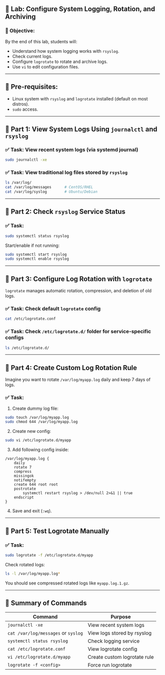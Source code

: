 ## 🧪 Lab: Configure System Logging, Rotation, and Archiving

### 🎯 Objective:

By the end of this lab, students will:

* Understand how system logging works with `rsyslog`.
* Check current logs.
* Configure `logrotate` to rotate and archive logs.
* Use `vi` to edit configuration files.

---

## 🧰 Pre-requisites:

* Linux system with `rsyslog` and `logrotate` installed (default on most distros).
* `sudo` access.

---

## 📂 Part 1: View System Logs Using `journalctl` and `rsyslog`

### ✅ Task: View recent system logs (via systemd journal)

```bash
sudo journalctl -xe
```

### ✅ Task: View traditional log files stored by `rsyslog`

```bash
ls /var/log/
cat /var/log/messages      # CentOS/RHEL
cat /var/log/syslog        # Ubuntu/Debian
```

---

## 📝 Part 2: Check `rsyslog` Service Status

### ✅ Task:

```bash
sudo systemctl status rsyslog
```

Start/enable if not running:

```bash
sudo systemctl start rsyslog
sudo systemctl enable rsyslog
```

---

## 🧹 Part 3: Configure Log Rotation with `logrotate`

`logrotate` manages automatic rotation, compression, and deletion of old logs.

### ✅ Task: Check default `logrotate` config

```bash
cat /etc/logrotate.conf
```

### ✅ Task: Check `/etc/logrotate.d/` folder for service-specific configs

```bash
ls /etc/logrotate.d/
```

---

## 🔧 Part 4: Create Custom Log Rotation Rule

Imagine you want to rotate `/var/log/myapp.log` daily and keep 7 days of logs.

### ✅ Task:

1. Create dummy log file:

```bash
sudo touch /var/log/myapp.log
sudo chmod 644 /var/log/myapp.log
```

2. Create new config:

```bash
sudo vi /etc/logrotate.d/myapp
```

3. Add following config inside:

```
/var/log/myapp.log {
    daily
    rotate 7
    compress
    missingok
    notifempty
    create 644 root root
    postrotate
        systemctl restart rsyslog > /dev/null 2>&1 || true
    endscript
}
```

4. Save and exit (`:wq`).

---

## 🔄 Part 5: Test Logrotate Manually

### ✅ Task:

```bash
sudo logrotate -f /etc/logrotate.d/myapp
```

Check rotated logs:

```bash
ls -l /var/log/myapp.log*
```

You should see compressed rotated logs like `myapp.log.1.gz`.

---

## 📝 Summary of Commands

| Command                             | Purpose                      |
| ----------------------------------- | ---------------------------- |
| `journalctl -xe`                    | View recent system logs      |
| `cat /var/log/messages` or `syslog` | View logs stored by rsyslog  |
| `systemctl status rsyslog`          | Check logging service        |
| `cat /etc/logrotate.conf`           | View logrotate config        |
| `vi /etc/logrotate.d/myapp`         | Create custom logrotate rule |
| `logrotate -f <config>`             | Force run logrotate          |


